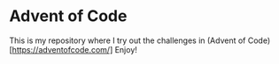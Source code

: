 # Advent of Code

This is my repository where I try out the challenges in (Advent of Code)[https://adventofcode.com/]
Enjoy!

